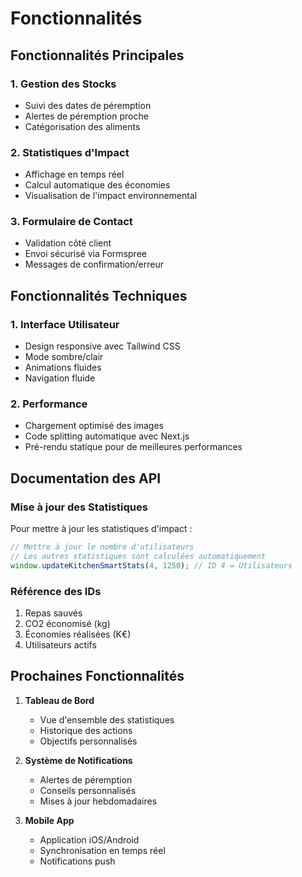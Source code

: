 # Fonctionnalités

## Fonctionnalités Principales

### 1. Gestion des Stocks
- Suivi des dates de péremption
- Alertes de péremption proche
- Catégorisation des aliments

### 2. Statistiques d'Impact
- Affichage en temps réel
- Calcul automatique des économies
- Visualisation de l'impact environnemental

### 3. Formulaire de Contact
- Validation côté client
- Envoi sécurisé via Formspree
- Messages de confirmation/erreur

## Fonctionnalités Techniques

### 1. Interface Utilisateur
- Design responsive avec Tailwind CSS
- Mode sombre/clair
- Animations fluides
- Navigation fluide

### 2. Performance
- Chargement optimisé des images
- Code splitting automatique avec Next.js
- Pré-rendu statique pour de meilleures performances

## Documentation des API

### Mise à jour des Statistiques
Pour mettre à jour les statistiques d'impact :

```javascript
// Mettre à jour le nombre d'utilisateurs
// Les autres statistiques sont calculées automatiquement
window.updateKitchenSmartStats(4, 1250); // ID 4 = Utilisateurs
```

### Référence des IDs
1. Repas sauvés
2. CO2 économisé (kg)
3. Économies réalisées (K€)
4. Utilisateurs actifs

## Prochaines Fonctionnalités

1. **Tableau de Bord**
   - Vue d'ensemble des statistiques
   - Historique des actions
   - Objectifs personnalisés

2. **Système de Notifications**
   - Alertes de péremption
   - Conseils personnalisés
   - Mises à jour hebdomadaires

3. **Mobile App**
   - Application iOS/Android
   - Synchronisation en temps réel
   - Notifications push
